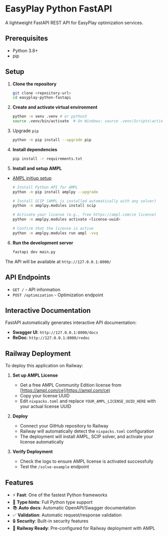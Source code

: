 # EasyPlay Python FastAPI

A lightweight FastAPI REST API for EasyPlay optimization services.

## Prerequisites

- Python 3.8+
- pip

## Setup

1. **Clone the repository**

   ```bash
   git clone <repository-url>
   cd easyplay-python-fastapi
   ```

2. **Create and activate virtual environment**

   ```bash
   python -m venv .venv # or python3
   source .venv/bin/activate  # On Windows: source .venv\Scripts\activate
   ```

3. Upgrade `pip`

   ```bash
   python -m pip install --upgrade pip
   ```

4. **Install dependencies**

   ```bash
   pip install -r requirements.txt
   ```

5. **Install and setup AMPL**

- [AMPL initiup setup](https://amplpy.ampl.com/en/latest/getting-started.html)

  ```bash
  # Install Python API for AMPL
  python -m pip install amplpy --upgrade

  # Install SCIP (AMPL is installed automatically with any solver)
  python -m amplpy.modules install scip

  # Activate your license (e.g., free https://ampl.com/ce license)
  python -m amplpy.modules activate <license-uuid>

  # Confirm that the license is active
  python -m amplpy.modules run ampl -vvq
  ```

6. **Run the development server**

   ```bash
   fastapi dev main.py
   ```

The API will be available at `http://127.0.0.1:8000/`

## API Endpoints

- `GET /` - API information
- `POST /optimization` - Optimization endpoint

## Interactive Documentation

FastAPI automatically generates interactive API documentation:

- **Swagger UI**: `http://127.0.0.1:8000/docs`
- **ReDoc**: `http://127.0.0.1:8000/redoc`

## Railway Deployment

To deploy this application on Railway:

1. **Set up AMPL License**

   - Get a free AMPL Community Edition license from [https://ampl.com/ce](https://ampl.com/ce)
   - Copy your license UUID
   - Edit `nixpacks.toml` and replace `YOUR_AMPL_LICENSE_UUID_HERE` with your actual license UUID

2. **Deploy**

   - Connect your GitHub repository to Railway
   - Railway will automatically detect the `nixpacks.toml` configuration
   - The deployment will install AMPL, SCIP solver, and activate your license automatically

3. **Verify Deployment**
   - Check the logs to ensure AMPL license is activated successfully
   - Test the `/solve-example` endpoint

## Features

- ⚡ **Fast**: One of the fastest Python frameworks
- 🔧 **Type hints**: Full Python type support
- 📚 **Auto docs**: Automatic OpenAPI/Swagger documentation
- ✅ **Validation**: Automatic request/response validation
- 🔒 **Security**: Built-in security features
- 🚀 **Railway Ready**: Pre-configured for Railway deployment with AMPL

